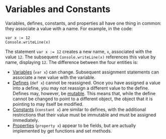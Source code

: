 Variables and Constants
=======================

Variables, defines, constants, and properties all have one thing in common: they associate a 
value with a name. For example, in the code:

    var x := 12
    Console.writeLine(x)

The statement `var x := 12` creates a new name, `x`, associated with the value
`12`. The subsequent `Console.writeLine(x)` references this value by name,
displaying `12`. The difference between the four entities is:

* [Variables](variables.html) (`var x`) can change. Subsequent assignment statements can associate a
  new value with the variable.
* [Defines](defines.html) (`def x`) cannot be reassigned. Once you have assigned a value into a
  define, you may not reassign a different value to the define. Defines may, however, be
  [mutable](immutable.html). This means that, while the define cannot be changed to point to a
  different object, the object that it is pointing to may itself be modified. 
* [Constants](constants.html) (`constant x`) are similar to defines, with the additional
  restrictions that their value must be immutable and must be assigned immediately.
* [Properties](properties.html) (`property x`) appear to be fields, but are actually implemented by
  get functions and set methods.